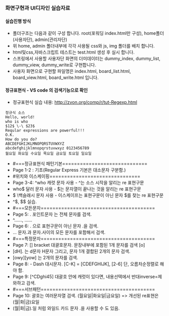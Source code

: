 ### 화면구현과 UI디자인 실습자료
#### 실습진행 방식
- 폴더구조는 다음과 같이 구성 합니다. root(포워딩 index.html만 구성), home폴더(사용자단), admin(관리자단)
- 위 home, admin 폴더내부에 각각 사용될 css와 js, img 폴더를 배치 합니다.
- html및css,자바스크립트 테스트는 test.html 생성 후 실시 합니다.
- 스프링에서 사용할 사용자단 화면의 더미데이터는 dummy_index, dummy_list, dummy_view, dummy_write로 구현합니다.
- 사용자 화면으로 구현할 파일명은 index.html, board_list.html, board_view.html, board_write.html 입니다.
#### 정규표현식 - VS code 의 검색기능으로 확인
- 정규표현식 실습 내용: http://zvon.org/comp/r/tut-Regexp.html

```
정규식 소스
Hello, world!
who is who
$12$ \-\ $23$
Reqular expressions are powerful!!!
O.K.
How do you do?
ABCDEFGHIJKLMNOPQRSTUVWXYZ
abcdefghijklmnopqrstuvwxyz 0123456789
월요일 화요일 수요일 목요일 금요일 토요일 일요일
```
- #===정규표현식 패턴기본=============================
- Page 1-2 : 기초(Regular Express 기본은 대소문자 구분함.)
- #위치와 이스케이핑===============================
- Page 3-4: ^who 캐럿 문자 사용 - ^는 소스 시작을 알리는 re 표현구문
- who$ 달러 문자 사용 - $는 문자열이 끝나는 것을 알리는 re 표현구문
- \$ \백슬래시 문자 사용 - 이스케이프는 표현구문이 아닌 문자 $를 찾는 re 표현구문
- ^\$, \$$ 실습.
- #===모든문자=======================================
- Page 5: . 포인트문자 는 전체 문자를 검색.
- ^......, ......
- Page 6: \. 으로 표현구문이 아닌 문자 .을 검색.
- \..\. 문자.과 문자.사이의 모든 문자를 포함해서 검색.
- #===특정문자=======================================
- Page 7: [] bracket 대괄호문자. 문장내부에 포함된 1개 문자를 검색 [o]
- [dH]. 는 d문자 H문자 그리고, 문자 1개 결합된 2개의 문자 검색.
- [owy][yow] 는 2개의 문자를 검색.
- Page 8: - Dash 대시문자. [C-K] = [CDEFGHIJK], [2-6] 단, 오름차순정렬로 해야 함.
- Page 9: [^CDghi45] 대괄호 안에 캐럿이 있다면, 내용선택에서 반대inverse=제와하고 검색.
- #===서브패턴=======================================
- Page 10: 괄호는 여러문자열 검색. (월요일|화요일|금요일) => 개선된 re표현은 (월|화|금)요일
- (월|화|금).일 처럼 와일드 카드 문자 .을 사용할 수 도 있음.